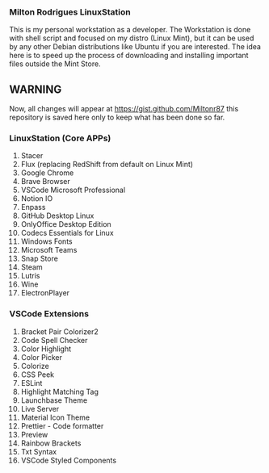 ### Milton Rodrigues LinuxStation 

This is my personal workstation as a developer. The Workstation is done with shell script and focused on my distro (Linux Mint), but it can be used by any other Debian distributions like Ubuntu if you are interested. The idea here is to speed up the process of downloading and installing important files outside the Mint Store.

## WARNING ##

Now, all changes will appear at https://gist.github.com/Miltonr87 this repository is saved here only to keep what has been done so far.

### LinuxStation (Core APPs) 

1. Stacer
1. Flux (replacing RedShift from default on Linux Mint)
1. Google Chrome
1. Brave Browser
1. VSCode Microsoft Professional
1. Notion IO
1. Enpass
1. GitHub Desktop Linux
1. OnlyOffice Desktop Edition
1. Codecs Essentials for Linux
1. Windows Fonts
1. Microsoft Teams
1. Snap Store
1. Steam
1. Lutris
1. Wine
1. ElectronPlayer

### VSCode Extensions

1. Bracket Pair Colorizer2
1. Code Spell Checker
1. Color Highlight
1. Color Picker
1. Colorize
1. CSS Peek
1. ESLint
1. Highlight Matching Tag
1. Launchbase Theme
1. Live Server
1. Material Icon Theme
1. Prettier - Code formatter
1. Preview
1. Rainbow Brackets
1. Txt Syntax
1.  VSCode Styled Components

